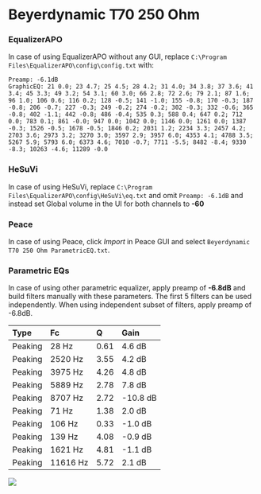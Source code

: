 # Beyerdynamic T70 250 Ohm

### EqualizerAPO
In case of using EqualizerAPO without any GUI, replace `C:\Program Files\EqualizerAPO\config\config.txt`
with:
```
Preamp: -6.1dB
GraphicEQ: 21 0.0; 23 4.7; 25 4.5; 28 4.2; 31 4.0; 34 3.8; 37 3.6; 41 3.4; 45 3.3; 49 3.2; 54 3.1; 60 3.0; 66 2.8; 72 2.6; 79 2.1; 87 1.6; 96 1.0; 106 0.6; 116 0.2; 128 -0.5; 141 -1.0; 155 -0.8; 170 -0.3; 187 -0.8; 206 -0.7; 227 -0.3; 249 -0.2; 274 -0.2; 302 -0.3; 332 -0.6; 365 -0.8; 402 -1.1; 442 -0.8; 486 -0.4; 535 0.3; 588 0.4; 647 0.2; 712 0.0; 783 0.1; 861 -0.0; 947 0.0; 1042 0.0; 1146 0.0; 1261 0.0; 1387 -0.3; 1526 -0.5; 1678 -0.5; 1846 0.2; 2031 1.2; 2234 3.3; 2457 4.2; 2703 3.6; 2973 3.2; 3270 3.0; 3597 2.9; 3957 6.0; 4353 4.1; 4788 3.5; 5267 5.9; 5793 6.0; 6373 4.6; 7010 -0.7; 7711 -5.5; 8482 -8.4; 9330 -8.3; 10263 -4.6; 11289 -0.0
```

### HeSuVi
In case of using HeSuVi, replace `C:\Program Files\EqualizerAPO\config\HeSuVi\eq.txt` and omit `Preamp:
-6.1dB` and instead set Global volume in the UI for both channels to **-60**

### Peace
In case of using Peace, click *Import* in Peace GUI and select `Beyerdynamic T70 250 Ohm ParametricEQ.txt`.

### Parametric EQs
In case of using other parametric equalizer, apply preamp of **-6.8dB** and build filters manually
with these parameters. The first 5 filters can be used independently.
When using independent subset of filters, apply preamp of -6.8dB.

| Type    | Fc       |    Q | Gain     |
|:--------|:---------|:-----|:---------|
| Peaking | 28 Hz    | 0.61 | 4.6 dB   |
| Peaking | 2520 Hz  | 3.55 | 4.2 dB   |
| Peaking | 3975 Hz  | 4.26 | 4.8 dB   |
| Peaking | 5889 Hz  | 2.78 | 7.8 dB   |
| Peaking | 8707 Hz  | 2.72 | -10.8 dB |
| Peaking | 71 Hz    | 1.38 | 2.0 dB   |
| Peaking | 106 Hz   | 0.33 | -1.0 dB  |
| Peaking | 139 Hz   | 4.08 | -0.9 dB  |
| Peaking | 1621 Hz  | 4.81 | -1.1 dB  |
| Peaking | 11616 Hz | 5.72 | 2.1 dB   |

![](https://raw.githubusercontent.com/jaakkopasanen/AutoEq/master/results/innerfidelity/sbaf-serious/Beyerdynamic%20T70%20250%20Ohm/Beyerdynamic%20T70%20250%20Ohm.png)